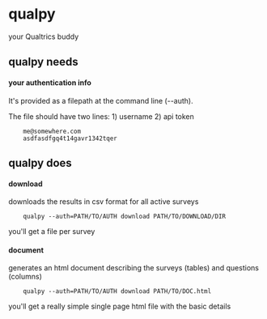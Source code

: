 # qualpy
your Qualtrics buddy

## qualpy needs

#### your authentication info

It's provided as a filepath at the command line (--auth). 

The file should have two lines: 1) username 2) api token

        me@somewhere.com
        asdfasdfgq4t14gavr1342tqer


## qualpy does

#### download

downloads the results in csv format for all active surveys

        qualpy --auth=PATH/TO/AUTH download PATH/TO/DOWNLOAD/DIR
        
you'll get a file per survey

#### document

generates an html document describing the surveys (tables) and questions (columns)

        qualpy --auth=PATH/TO/AUTH download PATH/TO/DOC.html
        
you'll get a really simple single page html file with the basic details
